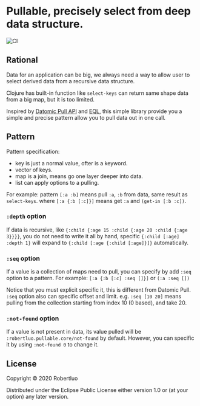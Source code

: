 # Pullable, precisely select from deep data structure.
![CI](https://github.com/robertluo/pullable/workflows/CI/badge.svg)

## Rational

Data for an application can be big, we always need a way to allow user to select derived data from a recursive data structure. 

Clojure has built-in function like `select-keys` can return same shape data from a big map, but it is too limited.

Inspired by [Datomic Pull API](https://docs.datomic.com/on-prem/pull.html) and [EQL](https://edn-query-language.org/eql/1.0.0/what-is-eql.html), this simple library provide you a simple and precise pattern allow you to pull data out in one call.

## Pattern

Pattern specification:
  - key is just a normal value, ofter is a keyword.
  - vector of keys.
  - map is a join, means go one layer deeper into data.
  - list can apply options to a pulling.
 
For example:
  pattern `[:a :b]` means pull `:a`, `:b` from data, same result as `select-keys`.
  where `[:a {:b [:c]}]` means get `:a` and `(get-in [:b :c])`.

### `:depth` option

If data is recursive, like `{:child {:age 15 :child {:age 20 :child {:age 3}}}}`, you do not need to write it all by hand, specific `{:child [:age] :depth 1}` will expand to `{:child [:age {:child [:age]}]}` automatically. 

### `:seq` option

If a value is a collection of maps need to pull, you can specify by add
`:seq` option to a pattern.
For example:
  `[:a {:b [:c] :seq []}]` or `(:a :seq [])`

Notice that you must explicit specific it, this is different from Datomic Pull.
`:seq` option also can specific offset and limit. e.g. `:seq [10 20]` means pulling
from the collection starting from index 10 (0 based), and take 20.

### `:not-found` option

If a value is not present in data, its value pulled will be `:robertluo.pullable.core/not-found` by default. However, you can specific it by using `:not-found 0` to change it.

## License
Copyright © 2020 Robertluo

Distributed under the Eclipse Public License either version 1.0 or (at your option) any later version.